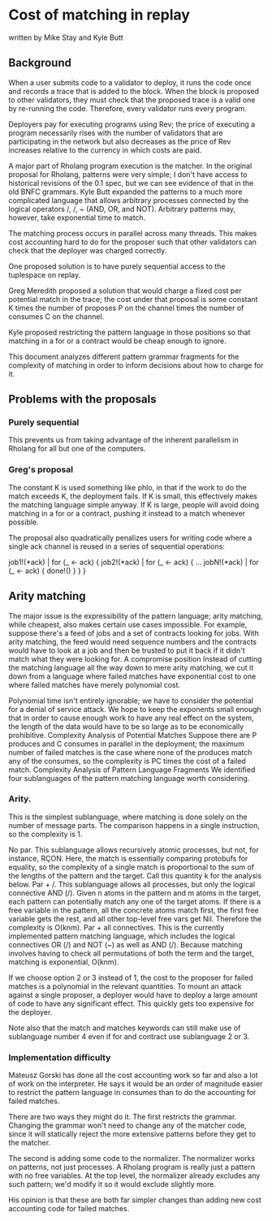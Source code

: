 # Cost of matching in replay

written by Mike Stay and Kyle Butt

## Background

When a user submits code to a validator to deploy, it runs the code once and records a trace that is added to the block. When the block is proposed to other validators, they must check that the proposed trace is a valid one by re-running the code. Therefore, every validator runs every program.

Deployers pay for executing programs using Rev; the price of executing a program necessarily rises with the number of validators that are participating in the network but also decreases as the price of Rev increases relative to the currency in which costs are paid.

A major part of Rholang program execution is the matcher. In the original proposal for Rholang, patterns were very simple; I don't have access to historical revisions of the 0.1 spec, but we can see evidence of that in the old BNFC grammars. Kyle Butt expanded the patterns to a much more complicated language that allows arbitrary processes connected by the logical operators /\, \/, ~ (AND, OR, and NOT). Arbitrary patterns may, however, take exponential time to match.

The matching process occurs in parallel across many threads. This makes cost accounting hard to do for the proposer such that other validators can check that the deployer was charged correctly.

One proposed solution is to have purely sequential access to the tuplespace on replay.

Greg Meredith proposed a solution that would charge a fixed cost per potential match in the trace; the cost under that proposal is some constant K times the number of proposes P on the channel times the number of consumes C on the channel.

Kyle proposed restricting the pattern language in those positions so that matching in a for or a contract would be cheap enough to ignore.

This document analyzes different pattern grammar fragments for the complexity of matching in order to inform decisions about how to charge for it.

## Problems with the proposals

### Purely sequential

This prevents us from taking advantage of the inherent parallelism in Rholang for all but one of the computers.

### Greg's proposal

The constant K is used something like phlo, in that if the work to do the match exceeds K, the deployment fails. If K is small, this effectively makes the matching language simple anyway. If K is large, people will avoid doing matching in a for or a contract, pushing it instead to a match whenever possible.

The proposal also quadratically penalizes users for writing code where a single ack channel is reused in a series of sequential operations:

job1!(*ack) |
for (\_ <- ack) {
job2!(*ack) |
for (_ <- ack) {
…
jobN!(\*ack) |
for (_ <- ack) {
done!()
}
}
}

## Arity matching

The major issue is the expressibility of the pattern language; arity matching, while cheapest, also makes certain use cases impossible. For example, suppose there's a feed of jobs and a set of contracts looking for jobs. With arity matching, the feed would need sequence numbers and the contracts would have to look at a job and then be trusted to put it back if it didn't match what they were looking for.
A compromise position
Instead of cutting the matching language all the way down to mere arity matching, we cut it down from a language where failed matches have exponential cost to one where failed matches have merely polynomial cost.

Polynomial time isn't entirely ignorable; we have to consider the potential for a denial of service attack. We hope to keep the exponents small enough that in order to cause enough work to have any real effect on the system, the length of the data would have to be so large as to be economically prohibitive.
Complexity Analysis of Potential Matches
Suppose there are P produces and C consumes in parallel in the deployment; the maximum number of failed matches is the case where none of the produces match any of the consumes, so the complexity is PC times the cost of a failed match.
Complexity Analysis of Pattern Language Fragments
We identified four sublanguages of the pattern matching language worth considering.

### Arity.

This is the simplest sublanguage, where matching is done solely on the number of message parts. The comparison happens in a single instruction, so the complexity is 1.

No par. This sublanguage allows recursively atomic processes, but not, for instance, RÇON. Here, the match is essentially comparing protobufs for equality, so the complexity of a single match is proportional to the sum of the lengths of the pattern and the target. Call this quantity k for the analysis below.
Par + /\. This sublanguage allows all processes, but only the logical connective AND (/\). Given n atoms in the pattern and m atoms in the target, each pattern can potentially match any one of the target atoms. If there is a free variable in the pattern, all the concrete atoms match first, the first free variable gets the rest, and all other top-level free vars get Nil. Therefore the complexity is O(knm).
Par + all connectives. This is the currently implemented pattern matching language, which includes the logical connectives OR (\/) and NOT (~) as well as AND (/\). Because matching involves having to check all permutations of both the term and the target, matching is exponential, O(knm).

If we choose option 2 or 3 instead of 1, the cost to the proposer for failed matches is a polynomial in the relevant quantities. To mount an attack against a single proposer, a deployer would have to deploy a large amount of code to have any significant effect. This quickly gets too expensive for the deployer.

Note also that the match and matches keywords can still make use of sublanguage number 4 even if for and contract use sublanguage 2 or 3.

### Implementation difficulty

Mateusz Gorski has done all the cost accounting work so far and also a lot of work on the interpreter. He says it would be an order of magnitude easier to restrict the pattern language in consumes than to do the accounting for failed matches.

There are two ways they might do it. The first restricts the grammar. Changing the grammar won't need to change any of the matcher code, since it will statically reject the more extensive patterns before they get to the matcher.

The second is adding some code to the normalizer. The normalizer works on patterns, not just processes. A Rholang program is really just a pattern with no free variables. At the top level, the normalizer already excludes any such pattern; we'd modify it so it would exclude slightly more.

His opinion is that these are both far simpler changes than adding new cost accounting code for failed matches.
